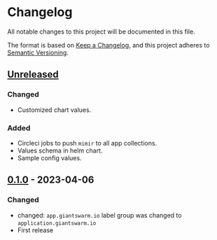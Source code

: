 # Changelog

All notable changes to this project will be documented in this file.

The format is based on [Keep a Changelog](https://keepachangelog.com/en/1.0.0/),
and this project adheres to [Semantic Versioning](https://semver.org/spec/v2.0.0.html).

## [Unreleased]

### Changed

- Customized chart values.

### Added

- Circleci jobs to push `mimir` to all app collections.
- Values schema in helm chart.
- Sample config values.

## [0.1.0] - 2023-04-06

### Changed

- changed: `app.giantswarm.io` label group was changed to `application.giantswarm.io`
- First release

[Unreleased]: https://github.com/giantswarm/mimir-app/compare/v0.1.0...HEAD
[0.1.0]: https://github.com/giantswarm/mimir-app/releases/tag/v0.1.0
